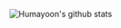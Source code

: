 ![Humayoon's github stats](https://github-readme-stats.vercel.app/api?username=humayoon-tea&count_private=true)
